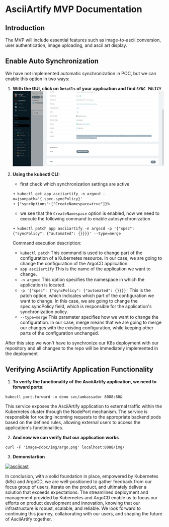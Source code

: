 # AsciiArtify MVP Documentation

## Introduction

The MVP will include essential features such as image-to-ascii conversion, user authentication, image uploading, and ascii art display.

## Enable Auto Synchronization

We have not implemented automatic synchronization in POC, but we can enable this option in two ways:

1. **With the GUI, click on `Details` of your application and find `SYNC POLICY`**
   ![argo-cluster-view](https://github.com/andrefanatic/AsciiArtify/blob/main/doc/img/auto-sync-policy.png)

2. **Using the kubectl CLI:**
    - first check which synchronization settings are active
    ```
    ➜ kubectl get app asciiartify -n argocd -o=jsonpath='{.spec.syncPolicy}'
    ➜ {"syncOptions":["CreateNamespace=true"]}%
    ```
    - we see that the `CreateNamespace` option is enabled, now we need to execute the following command to enable autosynchronization
    ```
    ➜ kubectl patch app asciiartify -n argocd -p '{"spec": {"syncPolicy": {"automated": {}}}}' --type=merge
    ```
    Command execution description:
    * `kubectl patch` This command is used to change part of the configuration of a Kubernetes resource. In our case, we are going to change the configuration of the ArgoCD application.
    * `app asciiartify` This is the name of the application we want to change.
    * `-n argocd` This option specifies the namespace in which the application is located.
    * `-p '{"spec": {"syncPolicy": {"automated": {}}}}'` This is the patch option, which indicates which part of the configuration we want to change. In this case, we are going to change the spec.syncPolicy field, which is responsible for the application's synchronization policy.
    * `--type=merge` This parameter specifies how we want to change the configuration. In our case, merge means that we are going to merge our changes with the existing configuration, while keeping other parts of the configuration unchanged.

After this step we won't have to synchronize our K8s deployment with our repository and all changes to the repo will be immediately implemented in the deployment

## Verifying AsciiArtify Application Functionality

1. **To verify the functionality of the AsciiArtify application, we need to forward ports:**

```
kubectl port-forward -n demo svc/ambassador 8088:80&
```

This service exposes the AsciiArtify application to external traffic within the Kubernetes cluster through the NodePort mechanism. The service is responsible for routing incoming requests to the appropriate backend pods based on the defined rules, allowing external users to access the application's functionalities.

2. **And now we can verify that our application works**

```
curl -F 'image=@doc/img/argo.png' localhost:8088/img/
```

3. **Demonstartion**

[![asciicast](https://asciinema.org/a/6jMDRyiR6Txm6Byo5PZnh4Dkc.svg)](https://asciinema.org/a/6jMDRyiR6Txm6Byo5PZnh4Dkc)

In conclusion, with a solid foundation in place, empowered by Kubernetes (k8s) and ArgoCD, we are well-positioned to gather feedback from our focus group of users, iterate on the product, and ultimately deliver a solution that exceeds expectations. The streamlined deployment and management provided by Kubernetes and ArgoCD enable us to focus our efforts on product development and innovation, knowing that our infrastructure is robust, scalable, and reliable. We look forward to continuing this journey, collaborating with our users, and shaping the future of AsciiArtify together.